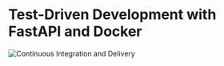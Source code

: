 # Test-Driven Development with FastAPI and Docker

![Continuous Integration and Delivery](https://github.com/dmsergio/fastapi-tdd-docker/workflows/Continuous%20Integration%20and%20Delivery/badge.svg?branch=main)
